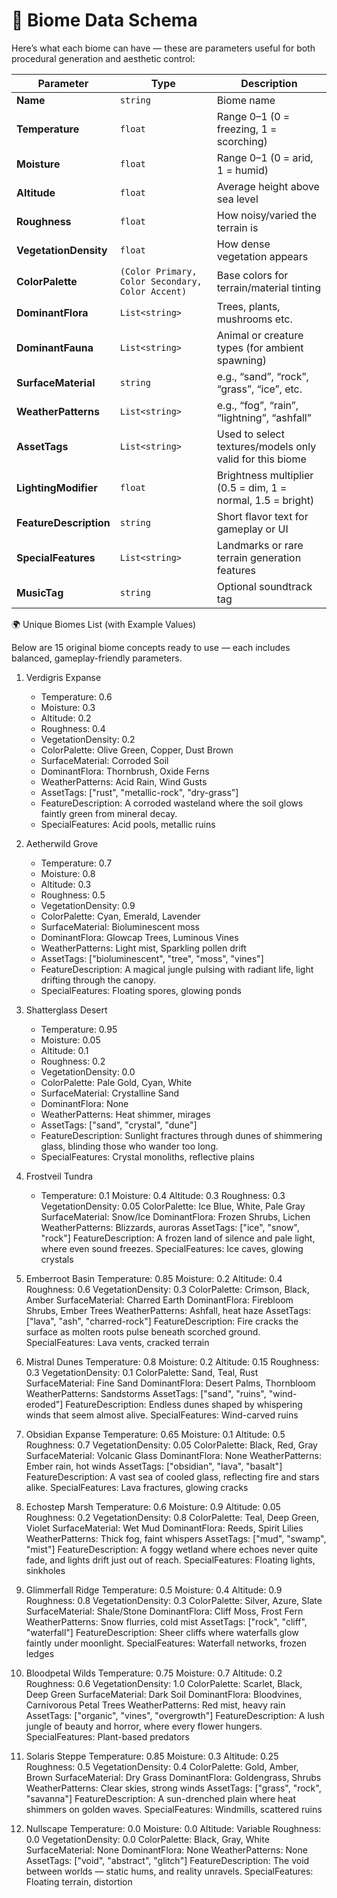 

# 🧩 Biome Data Schema

Here’s what each biome can have — these are parameters useful for both procedural generation and aesthetic control:

| Parameter              | Type                                             | Description                                                 |
| ---------------------- | ------------------------------------------------ | ----------------------------------------------------------- |
| **Name**               | `string`                                         | Biome name                                                  |
| **Temperature**        | `float`                                          | Range 0–1 (0 = freezing, 1 = scorching)                     |
| **Moisture**           | `float`                                          | Range 0–1 (0 = arid, 1 = humid)                             |
| **Altitude**           | `float`                                          | Average height above sea level                              |
| **Roughness**          | `float`                                          | How noisy/varied the terrain is                             |
| **VegetationDensity**  | `float`                                          | How dense vegetation appears                                |
| **ColorPalette**       | `(Color Primary, Color Secondary, Color Accent)` | Base colors for terrain/material tinting                    |
| **DominantFlora**      | `List<string>`                                   | Trees, plants, mushrooms etc.                               |
| **DominantFauna**      | `List<string>`                                   | Animal or creature types (for ambient spawning)             |
| **SurfaceMaterial**    | `string`                                         | e.g., “sand”, “rock”, “grass”, “ice”, etc.                  |
| **WeatherPatterns**    | `List<string>`                                   | e.g., “fog”, “rain”, “lightning”, “ashfall”                 |
| **AssetTags**          | `List<string>`                                   | Used to select textures/models only valid for this biome    |
| **LightingModifier**   | `float`                                          | Brightness multiplier (0.5 = dim, 1 = normal, 1.5 = bright) |
| **FeatureDescription** | `string`                                         | Short flavor text for gameplay or UI                        |
| **SpecialFeatures**    | `List<string>`                                   | Landmarks or rare terrain generation features               |
| **MusicTag**           | `string`                                         | Optional soundtrack tag                                     |


🌍 Unique Biomes List (with Example Values)

Below are 15 original biome concepts ready to use — each includes balanced, gameplay-friendly parameters.

1. Verdigris Expanse
   - Temperature: 0.6
   - Moisture: 0.3
   - Altitude: 0.2
   - Roughness: 0.4
   - VegetationDensity: 0.2
   - ColorPalette: Olive Green, Copper, Dust Brown
   - SurfaceMaterial: Corroded Soil
   - DominantFlora: Thornbrush, Oxide Ferns
   - WeatherPatterns: Acid Rain, Wind Gusts
   - AssetTags: ["rust", "metallic-rock", "dry-grass"]
   - FeatureDescription: A corroded wasteland where the soil glows faintly green from mineral decay.
   - SpecialFeatures: Acid pools, metallic ruins


2. Aetherwild Grove
    - Temperature: 0.7
   - Moisture: 0.8
   - Altitude: 0.3
   - Roughness: 0.5
   - VegetationDensity: 0.9
   - ColorPalette: Cyan, Emerald, Lavender
   - SurfaceMaterial: Bioluminescent moss
   - DominantFlora: Glowcap Trees, Luminous Vines
   - WeatherPatterns: Light mist, Sparkling pollen drift
   - AssetTags: ["bioluminescent", "tree", "moss", "vines"]
   - FeatureDescription: A magical jungle pulsing with radiant life, light drifting through the canopy.
   - SpecialFeatures: Floating spores, glowing ponds


3. Shatterglass Desert
   - Temperature: 0.95
   - Moisture: 0.05
   - Altitude: 0.1
   - Roughness: 0.2
   - VegetationDensity: 0.0
   - ColorPalette: Pale Gold, Cyan, White
   - SurfaceMaterial: Crystalline Sand
   - DominantFlora: None
   - WeatherPatterns: Heat shimmer, mirages
   - AssetTags: ["sand", "crystal", "dune"]
   - FeatureDescription: Sunlight fractures through dunes of shimmering glass, blinding those who wander too long.
   - SpecialFeatures: Crystal monoliths, reflective plains


4. Frostveil Tundra
    - Temperature: 0.1
Moisture: 0.4
Altitude: 0.3
Roughness: 0.3
VegetationDensity: 0.05
ColorPalette: Ice Blue, White, Pale Gray
SurfaceMaterial: Snow/Ice
DominantFlora: Frozen Shrubs, Lichen
WeatherPatterns: Blizzards, auroras
AssetTags: ["ice", "snow", "rock"]
FeatureDescription: A frozen land of silence and pale light, where even sound freezes.
SpecialFeatures: Ice caves, glowing crystals


5. Emberroot Basin
Temperature: 0.85
Moisture: 0.2
Altitude: 0.4
Roughness: 0.6
VegetationDensity: 0.3
ColorPalette: Crimson, Black, Amber
SurfaceMaterial: Charred Earth
DominantFlora: Firebloom Shrubs, Ember Trees
WeatherPatterns: Ashfall, heat haze
AssetTags: ["lava", "ash", "charred-rock"]
FeatureDescription: Fire cracks the surface as molten roots pulse beneath scorched ground.
SpecialFeatures: Lava vents, cracked terrain


6. Mistral Dunes
Temperature: 0.8
Moisture: 0.2
Altitude: 0.15
Roughness: 0.3
VegetationDensity: 0.1
ColorPalette: Sand, Teal, Rust
SurfaceMaterial: Fine Sand
DominantFlora: Desert Palms, Thornbloom
WeatherPatterns: Sandstorms
AssetTags: ["sand", "ruins", "wind-eroded"]
FeatureDescription: Endless dunes shaped by whispering winds that seem almost alive.
SpecialFeatures: Wind-carved ruins


7. Obsidian Expanse
Temperature: 0.65
Moisture: 0.1
Altitude: 0.5
Roughness: 0.7
VegetationDensity: 0.05
ColorPalette: Black, Red, Gray
SurfaceMaterial: Volcanic Glass
DominantFlora: None
WeatherPatterns: Ember rain, hot winds
AssetTags: ["obsidian", "lava", "basalt"]
FeatureDescription: A vast sea of cooled glass, reflecting fire and stars alike.
SpecialFeatures: Lava fractures, glowing cracks


8. Echostep Marsh
Temperature: 0.6
Moisture: 0.9
Altitude: 0.05
Roughness: 0.2
VegetationDensity: 0.8
ColorPalette: Teal, Deep Green, Violet
SurfaceMaterial: Wet Mud
DominantFlora: Reeds, Spirit Lilies
WeatherPatterns: Thick fog, faint whispers
AssetTags: ["mud", "swamp", "mist"]
FeatureDescription: A foggy wetland where echoes never quite fade, and lights drift just out of reach.
SpecialFeatures: Floating lights, sinkholes


9. Glimmerfall Ridge
Temperature: 0.5
Moisture: 0.4
Altitude: 0.9
Roughness: 0.8
VegetationDensity: 0.3
ColorPalette: Silver, Azure, Slate
SurfaceMaterial: Shale/Stone
DominantFlora: Cliff Moss, Frost Fern
WeatherPatterns: Snow flurries, cold mist
AssetTags: ["rock", "cliff", "waterfall"]
FeatureDescription: Sheer cliffs where waterfalls glow faintly under moonlight.
SpecialFeatures: Waterfall networks, frozen ledges


10. Bloodpetal Wilds
Temperature: 0.75
Moisture: 0.7
Altitude: 0.2
Roughness: 0.6
VegetationDensity: 1.0
ColorPalette: Scarlet, Black, Deep Green
SurfaceMaterial: Dark Soil
DominantFlora: Bloodvines, Carnivorous Petal Trees
WeatherPatterns: Red mist, heavy rain
AssetTags: ["organic", "vines", "overgrowth"]
FeatureDescription: A lush jungle of beauty and horror, where every flower hungers.
SpecialFeatures: Plant-based predators


11. Solaris Steppe
Temperature: 0.85
Moisture: 0.3
Altitude: 0.25
Roughness: 0.5
VegetationDensity: 0.4
ColorPalette: Gold, Amber, Brown
SurfaceMaterial: Dry Grass
DominantFlora: Goldengrass, Shrubs
WeatherPatterns: Clear skies, strong winds
AssetTags: ["grass", "rock", "savanna"]
FeatureDescription: A sun-drenched plain where heat shimmers on golden waves.
SpecialFeatures: Windmills, scattered ruins


12. Nullscape
Temperature: 0.0
Moisture: 0.0
Altitude: Variable
Roughness: 0.0
VegetationDensity: 0.0
ColorPalette: Black, Gray, White
SurfaceMaterial: None
DominantFlora: None
WeatherPatterns: None
AssetTags: ["void", "abstract", "glitch"]
FeatureDescription: The void between worlds — static hums, and reality unravels.
SpecialFeatures: Floating terrain, distortion